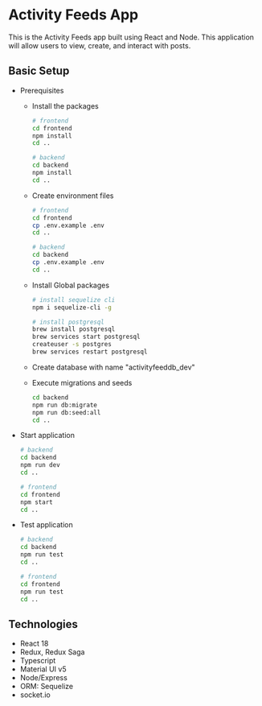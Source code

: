 # Activity Feeds App

This is the Activity Feeds app built using React and Node.
This application will allow users to view, create, and interact with posts.

## Basic Setup

- Prerequisites

  - Install the packages

    ```bash
    # frontend
    cd frontend
    npm install
    cd ..

    # backend
    cd backend
    npm install
    cd ..
    ```

  - Create environment files

    ```bash
    # frontend
    cd frontend
    cp .env.example .env
    cd ..

    # backend
    cd backend
    cp .env.example .env
    cd ..
    ```

  - Install Global packages

    ```bash
    # install sequelize cli
    npm i sequelize-cli -g

    # install postgresql
    brew install postgresql
    brew services start postgresql
    createuser -s postgres
    brew services restart postgresql
    ```

  - Create database with name "activityfeeddb_dev"

  - Execute migrations and seeds

    ```bash
    cd backend
    npm run db:migrate
    npm run db:seed:all
    cd ..
    ```

- Start application

  ```bash
  # backend
  cd backend
  npm run dev
  cd ..

  # frontend
  cd frontend
  npm start
  cd ..
  ```

- Test application

  ```bash
  # backend
  cd backend
  npm run test
  cd ..

  # frontend
  cd frontend
  npm run test
  cd ..
  ```

## Technologies

- React 18
- Redux, Redux Saga
- Typescript
- Material UI v5
- Node/Express
- ORM: Sequelize
- socket.io
